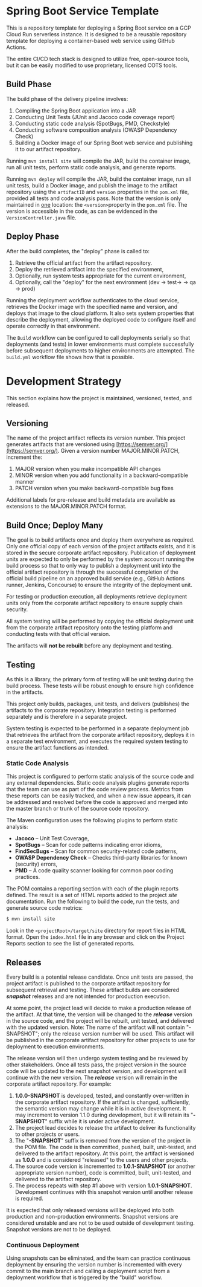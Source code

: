 # Spring Boot Service Template

This is a repository template for deploying a Spring Boot service on a GCP Cloud Run serverless instance. It is designed to be a reusable repository template for deploying a container-based web service using GitHub Actions.

The entire CI/CD tech stack is designed to utilize free, open-source tools, but it can be easily modified to use proprietary, licensed COTS tools.


## Build Phase

The build phase of the delivery pipeline involves:
1. Compiling the Spring Boot application into a JAR
2. Conducting Unit Tests (JUnit and Jacoco code coverage report)
3. Conducting static code analysis (SpotBugs, PMD, Checkstyle)
4. Conducting software composition analysis (OWASP Dependency Check)
5. Building a Docker image of our Spring Boot web service and publishing it to our artifact repository.

Running `mvn install site` will compile the JAR, build the container image, run all unit tests, perform static code analysis, and generate reports.

Running `mvn deploy` will compile the JAR, build the container image, run all unit tests, build a Docker image, and publish the image to the artifact repository using the `artifactID` and `version` properties in the `pom.xml` file, provided all tests and code analysis pass. Note that the version is only maintained in <u>one</u> location: the `<version>`property in the `pom.xml` file. The version is accessible in the code, as can be evidenced in the `VersionController.java` file.

## Deploy Phase

After the build completes, the "deploy" phase is called to: 

1. Retrieve the official artifact from the artifact repository.
2. Deploy the retrieved artifact into the specified environment,
3. Optionally, run system tests appropriate for the current environment,
4. Optionally, call the "deploy" for the next environment (dev -> test-> -> qa -> prod)

Running the deployment workflow authenticates to the cloud service, retrieves the Docker image with the specified name and version, and deploys that image to the cloud platform. It also sets system properties that describe the deployment, allowing the deployed code to configure itself and operate correctly in that environment.

The `Build` workflow can be configured to call deployments serially so that deployments (and tests) in lower environments must complete successfully before subsequent deployments to higher environments are attempted. The `build.yml` workflow file shows how that is possible.


# Development Strategy
This section explains how the project is maintained, versioned, tested, and released.

## Versioning
The name of the project artifact reflects its version number. This project generates artifacts that are versioned using [https://semver.org/](https://semver.org/).  Given a version number MAJOR.MINOR.PATCH, increment the:

1. MAJOR version when you make incompatible API changes
1. MINOR version when you add functionality in a backward-compatible manner
1. PATCH version when you make backward-compatible bug fixes

Additional labels for pre-release and build metadata are available as extensions to the MAJOR.MINOR.PATCH format.

## Build Once; Deploy Many
The goal is to build artifacts once and deploy them everywhere as required. Only one official copy of each version of the project artifacts exists, and it is stored in the secure corporate artifact repository. Publication of deployment units are expected to only be performed by the system account running the build process so that to only way to publish a deployment unit into the official artifact repository is through the successful completion of the official build pipeline on an approved build service (e.g., GitHub Actions runner, Jenkins, Concourse) to ensure the integrity of the deployment unit.

For testing or production execution, all deployments retrieve deployment units only from the corporate artifact repository to ensure supply chain security.

All system testing will be performed by copying the official deployment unit from the corporate artifact repository onto the testing platform and conducting tests with that official version. 

The artifacts will **not be rebuilt** before any deployment and testing.

## Testing
As this is a library, the primary form of testing will be unit testing during the build process. These tests will be robust enough to ensure high confidence in the artifacts.

This project only builds, packages, unit tests, and delivers (publishes) the artifacts to the corporate repository. Integration testing is performed separately and is therefore in a separate project. 

System testing is expected to be performed in a separate deployment job that retrieves the artifact from the corporate artifact repository, deploys it in a separate test environment, and executes the required system testing to ensure the artifact functions as intended.

### Static Code Analysis

This project is configured to perform static analysis of the source code and any external dependencies. Static code analysis plugins generate reports that the team can use as part of the code review process. Metrics from these reports can be easily tracked, and when a new issue appears, it can be addressed and resolved before the code is approved and merged into the master branch or trunk of the source code repository. 

The Maven configuration uses the following plugins to perform static analysis:
* **Jacoco** – Unit Test Coverage,
* **SpotBugs** – Scan for code patterns indicating error idioms,
* **FindSecBugs** – Scan for common security-related code patterns,
* **OWASP Dependency Check** – Checks third-party libraries for known (security) errors,
* **PMD** – A code quality scanner looking for common poor coding practices.

The POM contains a reporting section with each of the plugin reports defined. The result is a set of HTML reports added to the project _site_ documentation. Run the following to build the code, run the tests, and generate source code metrics:

```bash
$ mvn install site
```

Look in the `<projectRoot>/target/site` directory for report files in HTML format. Open the `index.html` file in any browser and click on the Project Reports section to see the list of generated reports.

## Releases

Every build is a potential release candidate. Once unit tests are passed, the project artifact is published to the corporate artifact repository for subsequent retrieval and testing. These artifact builds are considered _**snapshot**_ releases and are not intended for production execution.

At some point, the project lead will decide to make a production release of the artifact. At that time, the version will be changed to the _**release**_ version in the source code, and the project will be rebuilt, unit tested, and delivered with the updated version. Note: The name of the artifact will not contain "-SNAPSHOT"; only the release version number will be used. This artifact will be published in the corporate artifact repository for other projects to use for deployment to execution environments.

The release version will then undergo system testing and be reviewed by other stakeholders. Once all tests pass, the project version in the source code will be updated to the next snapshot version, and development will continue with the new version. The _**release**_ version will remain in the corporate artifact repository. For example:

1. **1.0.0-SNAPSHOT** is developed, tested, and constantly over-written in the corporate artifact repository. If the artifact is changed, sufficiently, the semantic version may change while it is in active development. It may increment to version 1.1.0 during development, but it will retain its "**-SNAPSHOT**" suffix while it is under active development.
1. The project lead decides to release the artifact to deliver its functionality to other projects or users.
1. The "**-SNAPSHOT**" suffix is removed from the version of the project in the POM file. The code is then committed, pushed, built, unit-tested, and delivered to the artifact repository. At this point, the artifact is versioned as **1.0.0** and is considered "released" to the users and other projects. 
1. The source code version is incremented to **1.0.1-SNAPSHOT** (or another appropriate version number), code is committed, built, unit-tested, and delivered to the artifact repository.
1. The process repeats with step #1 above with version **1.0.1-SNAPSHOT**. Development continues with this snapshot version until another release is required.

It is expected that only released versions will be deployed into both production and non-production environments. Snapshot versions are considered unstable and are not to be used outside of development testing. Snapshot versions are not to be deployed.


### Continuous Deployment

Using snapshots can be eliminated, and the team can practice continuous deployment by ensuring the version number is incremented with every commit to the main branch and calling a deployment script from a deployment workflow that is triggered by the "build" workflow.

